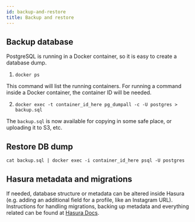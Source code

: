 ```yaml
---
id: backup-and-restore
title: Backup and restore
---
```


## Backup database

PostgreSQL is running in a Docker container, so it is easy to create a database dump.

1. `docker ps`

This command will list the running containers. For running a command inside a Docker container, the container ID will be needed.

2. `docker exec -t container_id_here pg_dumpall -c -U postgres > backup.sql`

The `backup.sql` is now available for copying in some safe place, or uploading it to S3, etc.

## Restore DB dump

`cat backup.sql | docker exec -i container_id_here psql -U postgres`

## Hasura metadata and migrations

If needed, database structure or metadata can be altered inside Hasura (e.g. adding an additional field for a profile, like an Instagram URL). Instructions for handling migrations, backing up metadata and everything related can be found at [Hasura Docs](https://hasura.io/docs/1.0/graphql/core/migrations/index.html).